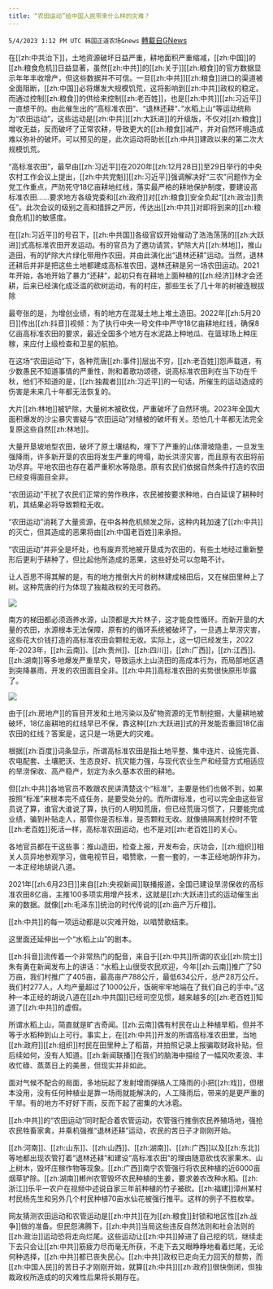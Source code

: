 ```yaml
---
title: “农田运动”给中国人民带来什么样的灾难？
---
```

`5/4/2023 1:12 PM UTC 韩国正道农场Gnews` [轉載自GNews](https://gnews.org/articles/1274786)

在[[zh:中共治下]]，土地资源破坏日益严重，耕地面积严重缩减，[[zh:中国]]的[[zh:粮食危机]]日益显著，虽然[[zh:中共]]的[[zh:关于]][[zh:粮食]]的官方数据显示年年丰收增产，但这些数据并不可信。一旦[[zh:中共]][[zh:粮食]]进口的渠道被全面阻断，[[zh:中国]]必将爆发大规模饥荒，这将影响到[[zh:中共]]政权的稳定。而通过控制[[zh:粮食]]的供给来控制[[zh:老百姓]]，也是[[zh:中共]][[zh:习近平]]一直想干的。由此催生出的“高标准农田”、“退林还耕“、”水稻上山“等运动统称为“农田运动”，这些运动是[[zh:中共]][[zh:大跃进]]的升级版，不仅对[[zh:粮食]]增收无益，反而破坏了正常农耕，导致更大的[[zh:粮食]]减产，并对自然环境造成难以弥补的破坏。可以预见的是，此次运动将助长[[zh:中共]]建政以来的第二次大规模饥荒。

 “高标准农田”，最早由[[zh:习近平]]在2020年[[zh:12月28日]]至29日举行的中央农村工作会议上提出，[[zh:中共党魁]][[zh:习近平]]强调解决好“三农”问题作为全党工作重点，严防死守18亿亩耕地红线，落实最严格的耕地保护制度，要建设高标准农田……要求地方各级党委和[[zh:政府]]对[[zh:粮食]]安全负起“[[zh:政治]]责任”。此次会议的级别之高和措辞之严厉，传达出[[zh:中共]]对即将到来的[[zh:粮食危机]]的敏感度。

在[[zh:习近平]]的号召下，[[zh:中共国]]各级官奴开始催动了浩浩荡荡的[[zh:大跃进]]式高标准农田开发运动。有的官员为了邀功请赏，铲除大片[[zh:林地]]，推山造田，有的铲除大片绿化带用作农田，并由此演化出“退林还耕”运动。当然，退林还耕后并非是把这些土地都建成高标准农田，退林还耕是另一场农田运动。2021年开始，各地开始了暴力“还耕”，起初只有在耕地上面种植的[[zh:经济]]林才会还耕，后来已经演化成泛滥的砍树运动，有的村庄，那些生长了几十年的树被连根拔除

最夸张的是，为增创业绩，有的地方在混凝土地上堆土造田。2022年[[zh:5月20日]]传出[[zh:抖音]]视频：为了执行中央一号文件中严守18亿亩耕地红线，确保8亿亩高标准农田的要求，最近全国多个地方在水泥路上种地瓜、在篮球场上种庄稼，来应付上级检查和卫星的航拍。

在这场“农田运动”下，各种荒唐[[zh:事件]]层出不穷，[[zh:老百姓]]怨声载道，有少数愚民不知道事情的严重性，附和着歌功颂德，说高标准农田利在当下功在千秋，他们不知道的是，[[zh:独裁者]][[zh:习近平]]的一句话，所催生的运动造成的伤害是未来几十年都无法恢复的。

大片[[zh:林地]]被铲除，大量树木被砍伐，严重破坏了自然环境。2023年全国大面积爆发的沙尘暴灾害疑与“农田运动”对植被的破坏有关。恐怕几十年都无法完全复原这些自然[[zh:林地]]。

大量开垦坡地型农田，破坏了原土壤结构，埋下了严重的山体滑坡隐患，一旦发生强降雨，许多新开垦的农田将发生严重的垮塌，助长洪涝灾害，而且原有农田将前功尽弃。平地农田也存在着严重积水等隐患。原有农民们依据自然条件打造的农田已经变得面目全非。

“农田运动”干扰了农民们正常的劳作秩序，农民被按要求种地，白白延误了耕种时机，其结果必将导致颗粒无收。

“农田运动”消耗了大量资源，在中各种危机频发之际，这种内耗加速了[[zh:中共]]的灭亡，但其造成的恶果将由[[zh:中国老百姓]]来承担。

“农田运动”并非全是坏处，也有废弃荒地被开垦成为农田的，有些土地经过重新整形后更利于耕种了，但比起他所造成的恶果，这些好处可以忽略不计。

让人百思不得其解的是，有的地方推倒大片的树林建成梯田后，又在梯田里种上了树。这种荒唐的行为体现了独裁政权的无可救药。

![](https://i.imgur.com/8r7ID7G.jpg)

南方的梯田都必须涵养水源，山顶都是大片林子，这才能良性循环。而新开垦的大量的农田，水源根本无法保障，原有的的循环系统被破坏了，一旦遇上旱涝灾害，这些花大价钱打造的高标准农田会颗粒无收。实际上，这一切已经发生，2022年\-2023年，[[zh:云南]]、[[zh:贵州]]、[[zh:四川]]，[[zh:广西]]，[[zh:江西]]、[[zh:湖南]]等多地爆发严重旱灾，导致运水上山浇田的高成本行为，而局部地区遇到突降暴雨，开发的农田面目全非。[[zh:中共]]高标准农田的劣势很快原形毕露了。

![](https://i.imgur.com/Z6iO2In.jpg)

由于[[zh:房地产]]的盲目开发和土地污染以及矿物资源的无节制挖掘，大量耕地被破坏，18亿亩耕地的红线早已不保，靠这种[[zh:大跃进]]式的开发能否重回18亿亩农田的红线？答案是，这只是一场更大的灾难。

根据[[zh:百度]]词条显示，所谓高标准农田是指土地平整、集中连片、设施完善、农电配套、土壤肥沃、生态良好、抗灾能力强，与现代农业生产和经营方式相适应的旱涝保收、高产稳产，划定为永久基本农田的耕地。

但[[zh:中共]]各地官员不敢跟农民讲清楚这个“标准”，主要是他们也做不到，如果按照“标准”来根本完不成任务，是要受处分的。而所谓标准，也可以完全由这些官员说了算，谁官大谁说了算，执行的人明知荒唐，但已经荒唐习惯了，只要能完成业绩，骗到补贴走人，那管你是否标准，是否颗粒无收。就像搞隔离封控时不管[[zh:老百姓]]死活一样，高标准农田运动，也不是对[[zh:老百姓]]的关心。

各地官员都在干这些事：推山造田，检查上报，开发布会，庆功会，[[zh:组织]]相关人员异地参观学习，做电视节目，唱赞歌，一套一套的，一本正经地胡作非为，一本正经地胡说八道。

2021年[[zh:6月23日]]来自[[zh:央视新闻]]联播报道，全国已建设旱涝保收的高标准农田8亿亩，主推100多项实用增产技术，这就是[[zh:大跃进]]式的运动催生出来的数据。就像[[zh:毛泽东]]统治的时代传说的[[zh:亩产万斤粮]]。

[[zh:中共]]的每一项运动都是以灾难开始，以唱赞歌结束。

这里面还延伸出一个“水稻上山”的剧本。

[[zh:抖音]]流传着一个非常热门的配音，来自于[[zh:中共]]所谓的农业[[zh:院士]]朱有勇在新闻发布上的讲话：“水稻上山很受农民欢迎，今年[[zh:云南]]推广了50万亩，我们村推广了405亩，最高亩产788公斤，最低634公斤，总产28万公斤。我们村277人，人均产量超过了1000公斤，饭碗牢牢地端在了我们自己的手中。”这种一本正经的胡说八道在[[zh:中共国]]已经司空见惯，越来越多的[[zh:老百姓]]知道了[[zh:中共]]的虚假。

所谓水稻上山，简直就是旷古奇闻。[[zh:云南]]偶有村民在山上种植旱稻，但并不等于水稻种到山上可行。事实上，在[[zh:中共]]开发的所谓高标准农田里，当地[[zh:政府]][[zh:组织]]村民在田里种上了稻苗，并拍照记录上报骗取财政补贴，但后续如何，没有人知道。[[zh:新闻联播]]在我们的脑海中描绘了一幅风吹麦浪、丰收忙碌、蒸蒸日上的美景，但现实并非如此。

面对气候不配合的局面，多地玩起了发射增雨弹搞人工降雨的小把[[zh:戏]]，但根本没用，没有任何种植业是靠一场雨就能解决的，人工降雨后，带来的是更严重的干旱。有的地方不好好下雨，反而下起了密集的大冰雹。

[[zh:中共]]的“农田运动”同时配合着农管运动，农管强行推倒农民养殖场地，强抢农民牲畜家禽，并乘机强推“退林还耕”运动，农民的苦日子才刚刚开始。

[[zh:河南]]、[[zh:山东]]、[[zh:山西]]、[[zh:湖南]]、[[zh:广西]]以及[[zh:东北]]等地都出现农管打着“退林还耕”和建设“高标准农田”的理由随意砍伐农家果木、山上树木，毁坏庄稼作物等现象。[[zh:广西]]南宁农管强行将农民种植的近6000亩烟草铲除。[[zh:湖南]]郴州农管毁坏农民种植的生姜，要求姜农改种水稻。[[zh:浙江]]乐平一农户在视频中述说自家三年前种植的竹子被砍。[[zh:福建]]漳州某村村民杨先生和另外几个村民种植70亩水仙花被强行推平。这样的例子不胜枚举。

网友猜测农田运动和农管运动是[[zh:中共]]在为[[zh:粮食]]封锁和地区性[[zh:战争]]做的准备。但民怨沸腾下，[[zh:中共]]当局这些违反自然法则和社会法则的[[zh:政治]]运动恐将走向烂尾。这些运动让[[zh:中共]]掉进了自己挖的坑，继续走下去只会让[[zh:中共]]筋疲力尽而毫无所获，不走下去又眼睁睁地看着烂尾，无论何种选择，[[zh:中共]]都已丧失民心。[[zh:中共]]政权已走向无力回天的颓势，而[[zh:中国人民]]的苦日子才刚刚开始，就算[[zh:中共]][[zh:政府]]很快倒闭，但独裁政权所造成的的灾难性后果将长期存在。
